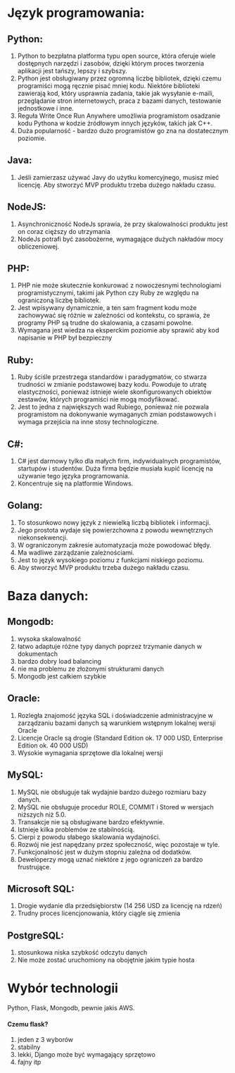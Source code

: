# Język programowania:
## Python:
1. Python to bezpłatna platforma typu open source, która oferuje wiele dostępnych narzędzi i zasobów, dzięki którym proces tworzenia aplikacji jest tańszy, lepszy i szybszy.
2. Python jest obsługiwany przez ogromną liczbę bibliotek, dzięki czemu programiści mogą ręcznie pisać mniej kodu. Niektóre biblioteki zawierają kod, który usprawnia zadania, takie jak wysyłanie e-maili, przeglądanie stron internetowych, praca z bazami danych, testowanie jednostkowe i inne.
3. Reguła Write Once Run Anywhere umożliwia programistom osadzanie kodu Pythona w kodzie źródłowym innych języków, takich jak C++.
4. Duża popularność - bardzo dużo programistów go zna na dostatecznym poziomie.

## Java:
1. Jeśli zamierzasz używać Javy do użytku komercyjnego, musisz mieć licencję.
Aby stworzyć MVP produktu trzeba dużego nakładu czasu.

## NodeJS:
1. Asynchroniczność NodeJs sprawia, że przy skalowalności produktu jest on coraz cięższy do utrzymania
2. NodeJs potrafi być zasobożerne, wymagające dużych nakładów mocy obliczeniowej.

## PHP:
1. PHP nie może skutecznie konkurować z nowoczesnymi technologiami programistycznymi, takimi jak Python czy Ruby ze względu na ograniczoną liczbę bibliotek.
2. Jest wpisywany dynamicznie, a ten sam fragment kodu może zachowywać się różnie w zależności od kontekstu, co sprawia, że ​​programy PHP są trudne do skalowania, a czasami powolne.
3. Wymagana jest wiedza na eksperckim poziomie aby sprawić aby kod napisanie w PHP był bezpieczny

## Ruby:
1. Ruby ściśle przestrzega standardów i paradygmatów, co stwarza trudności w zmianie podstawowej bazy kodu. Powoduje to utratę elastyczności, ponieważ istnieje wiele skonfigurowanych obiektów zestawów, których programiści nie mogą modyfikować.
2. Jest to jedna z największych wad Rubiego, ponieważ nie pozwala programistom na dokonywanie wymaganych zmian podstawowych i wymaga przejścia na inne stosy technologiczne.

## C#:
1. C# jest darmowy tylko dla małych firm, indywidualnych programistów, startupów i studentów. Duża firma będzie musiała kupić licencję na używanie tego języka programowania.
2. Koncentruje się na platformie Windows.

## Golang:

1. To stosunkowo nowy język z niewielką liczbą bibliotek i informacji.
2. Jego prostota wydaje się powierzchowna z powodu wewnętrznych niekonsekwencji.
3. W ograniczonym zakresie automatyzacja może powodować błędy.
4. Ma wadliwe zarządzanie zależnościami.
5. Jest to język wysokiego poziomu z funkcjami niskiego poziomu.
6. Aby stworzyć MVP produktu trzeba dużego nakładu czasu.

# Baza danych:
## Mongodb:
1. wysoka skalowalność
2. łatwo adaptuje różne typy danych poprzez trzymanie danych w dokumentach
3. bardzo dobry load balancing
4. nie ma problemu ze złożonymi strukturami danych
5. Mongodb jest całkiem szybkie

## Oracle:
1. Rozległa znajomość języka SQL i doświadczenie administracyjne w zarządzaniu bazami danych są warunkiem wstępnym lokalnej wersji Oracle
2. Licencje Oracle są drogie (Standard Edition ok. 17 000 USD, Enterprise Edition ok. 40 000 USD)
3. Wysokie wymagania sprzętowe dla lokalnej wersji

## MySQL:
1. MySQL nie obsługuje tak wydajnie bardzo dużego rozmiaru bazy danych.
2. MySQL nie obsługuje procedur ROLE, COMMIT i Stored w wersjach niższych niż 5.0.
3. Transakcje nie są obsługiwane bardzo efektywnie.
4. Istnieje kilka problemów ze stabilnością.
5. Cierpi z powodu słabego skalowania wydajności.
6. Rozwój nie jest napędzany przez społeczność, więc pozostaje w tyle.
7. Funkcjonalność jest w dużym stopniu zależna od dodatków.
8. Deweloperzy mogą uznać niektóre z jego ograniczeń za bardzo frustrujące.

## Microsoft SQL:
1. Drogie wydanie dla przedsiębiorstw (14 256 USD za licencję na rdzeń)
2. Trudny proces licencjonowania, który ciągle się zmienia

## PostgreSQL:
1. stosunkowa niska szybkość odczytu danych
2. Nie może zostać uruchomiony na obojętnie jakim typie hosta

# Wybór technologii

Python, Flask, Mongodb, pewnie jakis AWS.

#### Czemu flask?
1. jeden z 3 wyborów
2. stabilny
3. lekki, Django może być wymagający sprzętowo 
4. fajny itp

